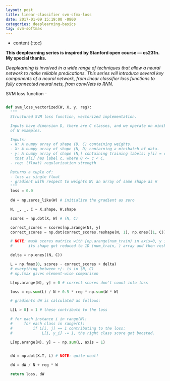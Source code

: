 ```yaml
---
layout: post
title: linear-classifier svm-sfmx-loss
date: 2017-01-09 15:19:00 -0800
categories: deeplearning-basics 
tag: svm-softmax
---
```


* content
{:toc}



__This deeplearning series is inspired by Stanford open course — cs231n. My special thanks.__


_Deeplearning is involved in a wide range of techniques that allow a neural network to make reliable predications. This series will introduce several key components of a neural network, from linear classifier loss functions to fully connected neural nets, from convNets to RNN._


SVM loss function - 

``` python

def svm_loss_vectorized(W, X, y, reg):
  """
  Structured SVM loss function, vectorized implementation.

  Inputs have dimension D, there are C classes, and we operate on minibatches
  of N examples.

  Inputs:
  - W: A numpy array of shape (D, C) containing weights.
  - X: A numpy array of shape (N, D) containing a minibatch of data.
  - y: A numpy array of shape (N,) containing training labels; y[i] = c means
    that X[i] has label c, where 0 <= c < C.
  - reg: (float) regularization strength

  Returns a tuple of:
  - loss as single float
  - gradient with respect to weights W; an array of same shape as W
  """
  loss = 0.0
  
  dW = np.zeros_like(W) # initialize the gradient as zero

  N, _, _, C = X.shape, W.shape

  scores = np.dot(X, W) # (N, C)

  correct_scores = scores[np.arange(N), y]
  correct_scores = np.dot(correct_scores.reshape(N, 1), np.ones((1, C))) # (N, C)

  # NOTE: mask scores matrice with [np.arange(num_train) in axis=0, y in axis = 1]
  #       its shape got reduced to 1D (num_train, ) array and then reshape to 2D (num_train, 1) array

  delta = np.ones((N, C))

  L = np.fmax(0, scores - correct_scores + delta)
  # everything between +/- is in (N, C)
  # np.fmax gives element-wise comparison

  L[np.arange(N), y] = 0 # correct scores don't count into loss

  loss = np.sum(L) / N + 0.5 * reg * np.sum(W * W)

  # gradients dW is calculated as follows:

  L[L > 0] = 1 # these contribute to the loss

  # for each instance i in range(N):
  #     for each class in range(C):
  #         if L[i, j] == 1 contributing to the loss:
  #             L[i, y_i] -= 1, the right class score got boosted.

  L[np.arange(N), y] = - np.sum(L, axis = 1)


  dW = np.dot(X.T, L) # NOTE: quite neat!
  
  dW = dW / N + reg * W

  return loss, dW

```
